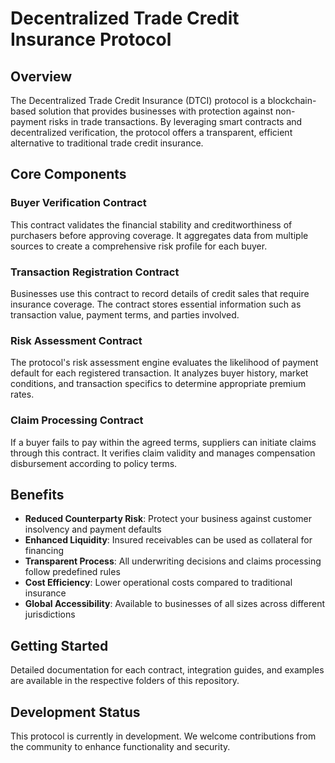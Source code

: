 # Decentralized Trade Credit Insurance Protocol

## Overview

The Decentralized Trade Credit Insurance (DTCI) protocol is a blockchain-based solution that provides businesses with protection against non-payment risks in trade transactions. By leveraging smart contracts and decentralized verification, the protocol offers a transparent, efficient alternative to traditional trade credit insurance.

## Core Components

### Buyer Verification Contract
This contract validates the financial stability and creditworthiness of purchasers before approving coverage. It aggregates data from multiple sources to create a comprehensive risk profile for each buyer.

### Transaction Registration Contract
Businesses use this contract to record details of credit sales that require insurance coverage. The contract stores essential information such as transaction value, payment terms, and parties involved.

### Risk Assessment Contract
The protocol's risk assessment engine evaluates the likelihood of payment default for each registered transaction. It analyzes buyer history, market conditions, and transaction specifics to determine appropriate premium rates.

### Claim Processing Contract
If a buyer fails to pay within the agreed terms, suppliers can initiate claims through this contract. It verifies claim validity and manages compensation disbursement according to policy terms.

## Benefits

- **Reduced Counterparty Risk**: Protect your business against customer insolvency and payment defaults
- **Enhanced Liquidity**: Insured receivables can be used as collateral for financing
- **Transparent Process**: All underwriting decisions and claims processing follow predefined rules
- **Cost Efficiency**: Lower operational costs compared to traditional insurance
- **Global Accessibility**: Available to businesses of all sizes across different jurisdictions

## Getting Started

Detailed documentation for each contract, integration guides, and examples are available in the respective folders of this repository.

## Development Status

This protocol is currently in development. We welcome contributions from the community to enhance functionality and security.
